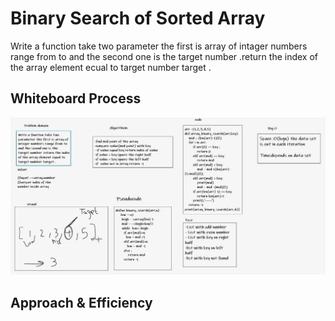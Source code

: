 # Binary Search of Sorted Array
Write a function take two parameter the first is array of intager numbers range from to and the second one is the target number .return the index of the array element ecual to target number target .

## Whiteboard Process
![img](/code_challenges/array-binary-search/lab03.JPG)

## Approach & Efficiency
<!-- What approach did you take? Discuss Why. What is the Big O space/time for this approach? -->